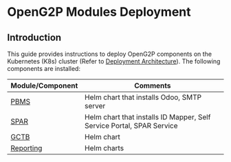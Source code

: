 # OpenG2P Modules Deployment

## Introduction

This guide provides instructions to deploy OpenG2P components on the Kubernetes (K8s) cluster (Refer to [Deployment Architecture](../deployment-architecture.md)).  The following components are installed:

| Module/Component           | Comments                                                              |
| -------------------------- | --------------------------------------------------------------------- |
| [PBMS](pbms-deployment/)   | Helm chart that installs Odoo, SMTP server                            |
| [SPAR](spar-deployment/)   | Helm chart that installs ID Mapper, Self Service Portal, SPAR Service |
| [GCTB](gctb-deployment.md) | Helm chart                                                            |
| [Reporting](reporting.md)  | Helm charts                                                           |

